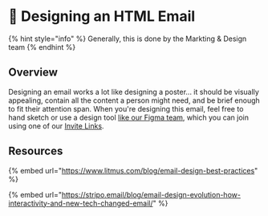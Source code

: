 # 📝 Designing an HTML Email

{% hint style="info" %}
Generally, this is done by the Markting & Design team
{% endhint %}

## Overview

Designing an email works a lot like designing a poster... it should be visually appealing, contain all the content a person might need, and be brief enough to fit their attention span. When you're designing this email, feel free to hand sketch or use a design tool [like our Figma team](https://figma.com/), which you can join using one of our [Invite Links](broken-reference).



## Resources

{% embed url="https://www.litmus.com/blog/email-design-best-practices" %}

{% embed url="https://stripo.email/blog/email-design-evolution-how-interactivity-and-new-tech-changed-email/" %}

